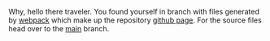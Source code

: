 Why, hello there traveler. You found yourself in branch with files generated by [webpack](https://webpack.js.org/) which make up the repository [github page](https://pages.github.com/).
            For the source files head over to the [main](https://github.com/mpunkenhofer/lisc/tree/main) branch.
